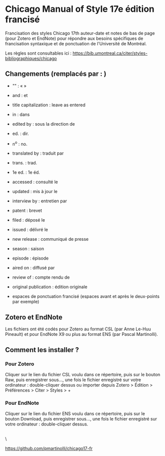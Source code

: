 # Chicago Manual of Style 17e édition francisé
Francisation des styles Chicago 17th auteur-date et notes de bas de page (pour Zotero et EndNote) pour répondre aux besoins spécifiques de francisation syntaxique et de ponctuation de l'Université de Montréal.

Les règles sont consultables ici : https://bib.umontreal.ca/citer/styles-bibliographiques/chicago 

## Changements (remplacés par : )

- "" : « »
- and : et
- title capitalization : leave as entered
- in : dans
- edited by : sous la direction de
- ed. : dir.
- n<sup>o</sup> : no.
- translated by : traduit par
- trans. : trad.
- 1e ed. : 1e éd.
- accessed : consulté le
- updated : mis à jour le
- interview by : entretien par
- patent : brevet
- filed : déposé le
- issued : délivré le
- new release : communiqué de presse
- season : saison
- episode : épisode
- aired on : diffusé par
- review of : compte rendu de 
- original publication : édition originale

- espaces de ponctuation francisé (espaces avant et après le deux-points par exemple)

## Zotero et EndNote

Les fichiers ont été codés pour Zotero au format CSL (par Anne Le-Huu Pineault) et pour EndNote X9 ou plus au format ENS (par Pascal Martinolli).

## Comment les installer ?

### Pour Zotero

Cliquer sur le lien du fichier CSL voulu dans ce répertoire, puis sur le bouton Raw, puis enregistrer sous..., une fois le fichier enregistré sur votre ordinateur : double-cliquer dessus ou importer depuis Zotero > Édition > Préférences > Citer > Styles > + 

### Pour EndNote

Cliquer sur le lien du fichier ENS voulu dans ce répertoire, puis sur le bouton Download, puis enregistrer sous..., une fois le fichier enregistré sur votre ordinateur : double-cliquer dessus.





\
\

https://github.com/pmartinolli/chicago17-fr
